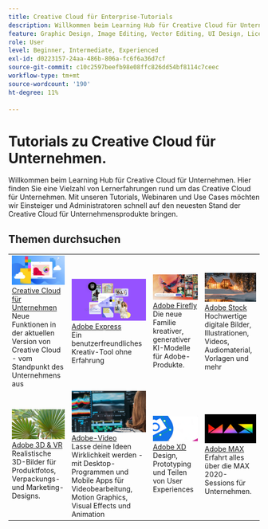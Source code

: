 ```yaml
---
title: Creative Cloud für Enterprise-Tutorials
description: Willkommen beim Learning Hub für Creative Cloud für Unternehmen
feature: Graphic Design, Image Editing, Vector Editing, UI Design, Licensable Assets, Gen AI, Video Editing, 3D
role: User
level: Beginner, Intermediate, Experienced
exl-id: d0223157-24aa-486b-806a-fc6f6a36d7cf
source-git-commit: c10c2597beefb98e08ffc826dd54bf8114c7ceec
workflow-type: tm+mt
source-wordcount: '190'
ht-degree: 11%

---
```


# Tutorials zu Creative Cloud für Unternehmen.

Willkommen beim Learning Hub für Creative Cloud für Unternehmen. Hier finden Sie eine Vielzahl von Lernerfahrungen rund um das Creative Cloud für Unternehmen. Mit unseren Tutorials, Webinaren und Use Cases möchten wir Einsteiger und Administratoren schnell auf den neuesten Stand der Creative Cloud für Unternehmensprodukte bringen.

## Themen durchsuchen

<table style="table-layout:fixed">
<tr>
  <td>
    <a href="cce/overview-cce.md">
      <img alt="Creative Cloud für Unternehmen" src="assets/CCecard.png" />
    </a>
    <div>
    <a href="cce/overview-cce.md">Creative Cloud für Unternehmen</a>
    </div>
    Neue Funktionen in der aktuellen Version von Creative Cloud - vom Standpunkt des Unternehmens aus
    <br>
  </td>
  <td>
    <a href="express/overview-express.md">
      <img alt="Adobe Express" src="assets/Expresscard.png" />
    </a>
    <div>
    <a href="express/overview-express.md">Adobe Express</a>
    </div>
    Ein benutzerfreundliches Kreativ-Tool ohne Erfahrung
    <br>
  </td>
  <td>
    <a href="firefly/overview-firefly.md">
      <img alt="Adobe Firefly" src="assets/Fireflycard.png" />
    </a>
    <div>
    <a href="firefly/overview-firefly.md">Adobe Firefly</a>
    </div>
    Die neue Familie kreativer, generativer KI-Modelle für Adobe-Produkte.
    <br>
  </td>
  <td>
    <a href="stock/overview-stock.md">
      <img alt="Adobe Stock" src="assets/Stockcard.png" />
    </a>
    <div>
    <a href="stock/overview-stock.md">Adobe Stock</a>
    </div>
    Hochwertige digitale Bilder, Illustrationen, Videos, Audiomaterial, Vorlagen und mehr
    <br>
  </td>
</tr>
  <td>
    <a href="3di/overview-3di.md">
      <img alt="Adobe 3D/VR" src="assets/3Dcard.png" />
    </a>
    <div>
    <a href="3di/overview-3di.md">Adobe 3D &amp; VR</a>
    </div>
    Realistische 3D-Bilder für Produktfotos, Verpackungs- und Marketing-Designs.
    <br>
  </td>
  <td>
    <a href="dva/overview-dva.md">
      <img alt="Adobe-Video" src="assets/Videocard.png" />
    </a>
    <div>
    <a href="dva/overview-dva.md">Adobe-Video</a>
    </div>
    Lasse deine Ideen Wirklichkeit werden - mit Desktop-Programmen und Mobile Apps für Videobearbeitung, Motion Graphics, Visual Effects und Animation
    <br>
  </td>
  <td>
    <a href="xd/overview-xd.md">
      <img alt="Adobe XD" src="assets/XDcard.png" />
    </a>
    <div>
    <a href="xd/overview-xd.md">Adobe XD</a>
    </div>
    Design, Prototyping und Teilen von User Experiences
    <br>
  </td>
  <td>
    <a href="max/overview-max.md">
      <img alt="Adobe MAX" src="assets/Maxcard.png" />
    </a>
    <div>
    <a href="xd/overview-xd.md">Adobe MAX</a>
    </div>
    Erfahrt alles über die MAX 2020-Sessions für Unternehmen.
    <br>
  </td>
</tr>
</table>
